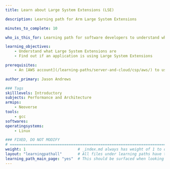 ```yaml
---
title: Learn about Large System Extensions (LSE)

description: Learning path for Arm Large System Extensions

minutes_to_complete: 10

who_is_this_for: Learning path for software developers to understand what Large System Extensions are and use them in an application.

learning_objectives:
    - Understand what Large System Extensions are
    - Find out if an application is using Large System Extensions

prerequisites:
    - An [AWS account](/learning-paths/server-and-cloud/csp/aws/) to use for accessing different AWS Graviton instance types. Other Arm Linux machines can be substituted as needed.

author_primary: Jason Andrews

### Tags
skilllevels: Introductory
subjects: Performance and Architecture
armips:
    - Neoverse
tools:
    - gcc
softwares: 
operatingsystems:
    - Linux 

### FIXED, DO NOT MODIFY
# ================================================================================
weight: 1                       # _index.md always has weight of 1 to order correctly
layout: "learningpathall"       # All files under learning paths have this same wrapper
learning_path_main_page: "yes"  # This should be surfaced when looking for related content. Only set for _index.md of learning path content.
---
```

